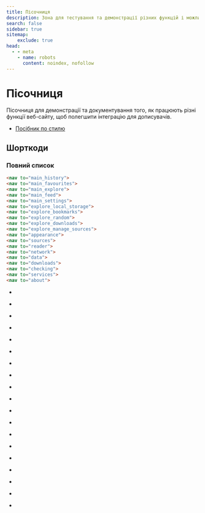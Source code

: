 ```yaml
---
title: Пісочниця
description: Зона для тестування та демонстрації різних функцій і можливостей.
search: false
sidebar: true
sitemap: 
    exclude: true
head:
  - - meta
    - name: robots
      content: noindex, nofollow
---
```


# Пісочниця
Пісочниця для демонстрації та документування того, як працюють різні функції веб-сайту, щоб полегшити інтеграцію для дописувачів.

- [Посібник по стилю](/ua/sandbox/style-guide)

## Шорткоди

### Повний список

```html
<nav to="main_history">
<nav to="main_favourites">
<nav to="main_explore">
<nav to="main_feed">
<nav to="main_settings">
<nav to="explore_local_storage">
<nav to="explore_bookmarks">
<nav to="explore_random">
<nav to="explore_downloads">
<nav to="explore_manage_sources">
<nav to="appearance">
<nav to="sources">
<nav to="reader">
<nav to="network">
<nav to="data">
<nav to="downloads">
<nav to="checking">
<nav to="services">
<nav to="about">
```
- <nav to="main_history">
- <nav to="main_favourites">
- <nav to="main_explore">
- <nav to="main_feed">
- <nav to="main_settings">
- <nav to="explore_local_storage">
- <nav to="explore_bookmarks">
- <nav to="explore_random">
- <nav to="explore_downloads">
- <nav to="explore_manage_sources">
- <nav to="appearance">
- <nav to="sources">
- <nav to="reader">
- <nav to="network">
- <nav to="data">
- <nav to="downloads">
- <nav to="checking">
- <nav to="services">
- <nav to="about">

<style lang="stylus" scoped>
#full-list + div + ul {
	padding-left: unset
	list-style: none
}
</style>